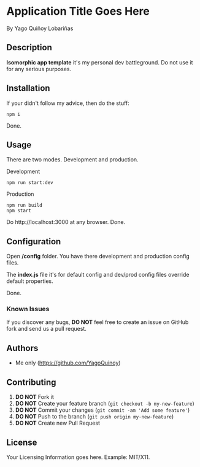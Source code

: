 # Application Title Goes Here
<!-- If you'd like to use a logo instead uncomment this code and remove the text above this line

  ![Logo](URL to logo img file goes here)

-->

<!-- By [Yago Quiñoy Lobariñas](yagoquinoy@gmail.com). -->
By Yago Quiñoy Lobariñas

<!-- [![Code Climate](Code Climate Badge IMG URL goes here)](Code Climate URL goes here) -->

## Description
**Isomorphic app template** it's my personal dev battleground. Do not use it for any serious purposes.

## Installation

If your didn't follow my advice, then do the stuff:

```console
npm i
```

Done.


## Usage

There are two modes. Development and production.


Development
```console
npm run start:dev
```

Production
```console
npm run build
npm start
```
Do http://localhost:3000 at any browser. Done.

## Configuration

Open **/config** folder. You have there development and production config files.

The **index.js** file it's for default config and dev/prod config files override  default properties.

Done.

<!-- ## Information

Screenshots of your application below:

![Screenshot 1](http://placekitten.com/400/300)

![Screenshot 2](http://placekitten.com/400/300) -->


### Known Issues

If you discover any bugs, **DO NOT** feel free to create an issue on GitHub fork and
send us a pull request.

<!-- [Issues List](Github Issues List URL goes here). -->

## Authors

* Me only (https://github.com/YagoQuinoy)


## Contributing

1. **DO NOT** Fork it
2. **DO NOT** Create your feature branch (`git checkout -b my-new-feature`)
3. **DO NOT** Commit your changes (`git commit -am 'Add some feature'`)
4. **DO NOT** Push to the branch (`git push origin my-new-feature`)
5. **DO NOT** Create new Pull Request


## License

Your Licensing Information goes here. Example: MIT/X11.
